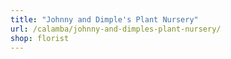 ```yaml
---
title: "Johnny and Dimple's Plant Nursery"
url: /calamba/johnny-and-dimples-plant-nursery/
shop: florist
---
```

